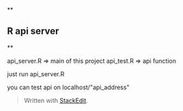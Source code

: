 **

## R api server

**

api_server.R => main of this project
api_test.R => api function

just run api_server.R

you can test api on localhost/"api_address"
> Written with [StackEdit](https://stackedit.io/).